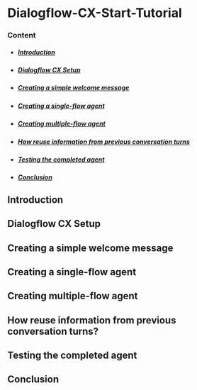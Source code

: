 # Dialogflow-CX-Start-Tutorial

### Content
- ##### [Introduction](#intro)
- ##### [Dialogflow CX Setup ](#Setup)
- ##### [Creating a simple welcome message](#welcomemessage)
- ##### [Creating a single-flow agent](#single-flow)
- ##### [Creating multiple-flow agent](#multiple-flow)
- ##### [How reuse information from previous conversation turns](#reuseinformatione)
- ##### [Testing the completed agent](#Testing)
- ##### [Conclusion](#conclu)


## <a name="intro"></a>Introduction

## <a name="Setup"></a>Dialogflow CX Setup 

## <a name="welcomemessage "></a>Creating a simple welcome message

## <a name="single-flow "></a>Creating a single-flow agent

## <a name="multiple-flow "></a>Creating multiple-flow agent

## <a name="reuseinformation"></a>How reuse information from previous conversation turns?

## <a name="Testing"></a>Testing the completed agent

## <a name="conclu"></a>Conclusion


